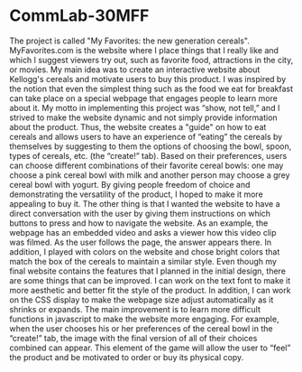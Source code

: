 # CommLab-30MFF

The project is called "My Favorites: the new generation cereals". MyFavorites.com is the website where I place things that I really like and which I suggest viewers try out, such as favorite food, attractions in the city, or movies. 
My main idea was to create an interactive website about Kellogg's cereals and motivate users to buy this product. I was inspired by the notion that even the simplest thing such as the food we eat for breakfast can take place on a special webpage that engages people to learn more about it. 
My motto in implementing this project was “show, not tell,” and I strived to make the website dynamic and not simply provide information about the product. Thus, the website creates a "guide" on how to eat cereals and allows users to have an experience of “eating” the cereals by themselves by suggesting to them the options of choosing the bowl, spoon, types of cereals, etc. (the “create!” tab). Based on their preferences, users can choose different combinations of their favorite cereal bowls: one may choose a pink cereal bowl with milk and another person may choose a grey cereal bowl with yogurt. By giving people freedom of choice and demonstrating the versatility of the product, I hoped to make it more appealing to buy it.
The other thing is that I wanted the website to have a direct conversation with the user by giving them instructions on which buttons to press and how to navigate the website. As an example, the webpage has an embedded video and asks a viewer how this video clip was filmed. As the user follows the page, the answer appears there. In addition, I played with colors on the website and chose bright colors that match the box of the cereals to maintain a similar style. 
Even though my final website contains the features that I planned in the initial design, there are some things that can be improved. I can work on the text font to make it more aesthetic and better fit the style of the product. In addition, I can work on the CSS display to make the webpage size adjust automatically as it shrinks or expands. The main improvement is to learn more difficult functions in javascript to make the website more engaging. For example, when the user chooses his or her preferences of the cereal bowl in the “create!” tab, the image with the final version of all of their choices combined can appear. This element of the game will allow the user to “feel” the product and be motivated to order or buy its physical copy. 
